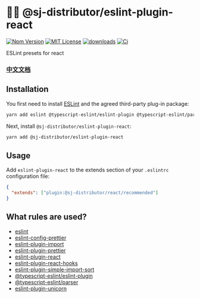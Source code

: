 # 👨‍💻 @sj-distributor/eslint-plugin-react

[![Npm Version](https://img.shields.io/npm/v/npm.svg)](https://www.npmjs.com/package/@sj-distributor/eslint-plugin-react)
[![MIT License](https://img.shields.io/npm/l/react-native-tab-view.svg?style=flat-square)](https://www.npmjs.com/package/@sj-distributor/eslint-plugin-react)
[![downloads](https://img.shields.io/npm/dm/eslint-config-standard.svg)](https://www.npmjs.com/package/@sj-distributor/eslint-plugin-react)
[![Ci](https://github.com/sj-distributor/eslint-plugin-react/actions/workflows/ci.yml/badge.svg)](https://github.com/sj-distributor/eslint-plugin-react/actions/workflows/ci.yml)

ESLint presets for react

### [中文文档](https://github.com/sj-distributor/eslint-plugin-react/blob/master/README-ZH.md)

## Installation

You first need to install [ESLint](https://eslint.org/) and the agreed third-party plug-in package:

```sh
yarn add eslint @typescript-eslint/eslint-plugin @typescript-eslint/parser eslint-config-prettier eslint-plugin-import eslint-plugin-prettier eslint-plugin-react eslint-plugin-react-hooks eslint-plugin-simple-import-sort eslint-plugin-unicorn prettier typescript
```

Next, install `@sj-distributor/eslint-plugin-react`:

```sh
yarn add @sj-distributor/eslint-plugin-react
```

## Usage

Add `eslint-plugin-react` to the extends section of your `.eslintrc` configuration file:

```json
{
  "extends": ["plugin:@sj-distributor/react/recommended"]
}
```

## What rules are used?

- [eslint](https://eslint.org/)
- [eslint-config-prettier](https://github.com/prettier/eslint-config-prettier#readme)
- [eslint-plugin-import](https://github.com/import-js/eslint-plugin-import)
- [eslint-plugin-prettier](https://github.com/prettier/eslint-plugin-prettier#readme)
- [eslint-plugin-react](https://github.com/jsx-eslint/eslint-plugin-react)
- [eslint-plugin-react-hooks](https://www.npmjs.com/package/eslint-plugin-react-hooks)
- [eslint-plugin-simple-import-sort](https://github.com/lydell/eslint-plugin-simple-import-sort#readme)
- [@typescript-eslint/eslint-plugin](https://github.com/typescript-eslint/typescript-eslint#readme)
- [@typescript-eslint/parser](https://github.com/typescript-eslint/typescript-eslint#readme)
- [eslint-plugin-unicorn](https://github.com/sindresorhus/eslint-plugin-unicorn#readme)
